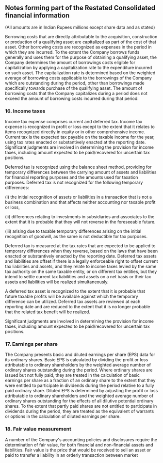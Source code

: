 ## Notes forming part of the Restated Consolidated financial information

(All amounts are in Indian Rupees millions except share data and as stated)

Borrowing costs that are directly attributable to the acquisition, construction or production of a qualifying asset are capitalized as part of the cost of that asset. Other borrowing costs are recognized as expenses in the period in which they are incurred. To the extent the Company borrows funds generally and uses them for the purpose of obtaining a qualifying asset, the Company determines the amount of borrowings costs eligible for capitalization by applying a capitalization rate to the expenditure incurred on such asset. The capitalization rate is determined based on the weighted average of borrowing costs applicable to the borrowings of the Company which are outstanding during the period, other than borrowings made specifically towards purchase of the qualifying asset. The amount of borrowing costs that the Company capitalizes during a period does not exceed the amount of borrowing costs incurred during that period.

### 16. Income taxes

Income tax expense comprises current and deferred tax. Income tax expense is recognized in profit or loss except to the extent that it relates to items recognized directly in equity or in other comprehensive income. Current tax is the expected tax payable on the taxable income for the year, using tax rates enacted or substantively enacted at the reporting date. Significant judgments are involved in determining the provision for income taxes, including amount expected to be paid/recovered for uncertain tax positions.

Deferred tax is recognized using the balance sheet method, providing for temporary differences between the carrying amount of assets and liabilities for financial reporting purposes and the amounts used for taxation purposes. Deferred tax is not recognized for the following temporary differences:

(i) the initial recognition of assets or liabilities in a transaction that is not a business combination and that affects neither accounting nor taxable profit or loss,

(ii) differences relating to investments in subsidiaries and associates to the extent that it is probable that they will not reverse in the foreseeable future.

(iii) arising due to taxable temporary differences arising on the initial recognition of goodwill, as the same is not deductible for tax purposes.

Deferred tax is measured at the tax rates that are expected to be applied to temporary differences when they reverse, based on the laws that have been enacted or substantively enacted by the reporting date. Deferred tax assets and liabilities are offset if there is a legally enforceable right to offset current tax liabilities and assets, and they relate to income taxes levied by the same tax authority on the same taxable entity, or on different tax entities, but they intend to settle current tax liabilities and assets on a net basis or their tax assets and liabilities will be realized simultaneously.

A deferred tax asset is recognized to the extent that it is probable that future taxable profits will be available against which the temporary difference can be utilized. Deferred tax assets are reviewed at each reporting date and are reduced to the extent that it is no longer probable that the related tax benefit will be realized.

Significant judgments are involved in determining the provision for income taxes, including amount expected to be paid/recovered for uncertain tax positions.

### 17. Earnings per share

The Company presents basic and diluted earnings per share (EPS) data for its ordinary shares. Basic EPS is calculated by dividing the profit or loss attributable to ordinary shareholders by the weighted average number of ordinary shares outstanding during the period. Where ordinary shares are issued but not fully paid, they are treated in the calculation of basic earnings per share as a fraction of an ordinary share to the extent that they were entitled to participate in dividends during the period relative to a fully paid ordinary share. Diluted EPS is determined by adjusting the profit or loss attributable to ordinary shareholders and the weighted average number of ordinary shares outstanding for the effects of all dilutive potential ordinary shares. To the extent that partly paid shares are not entitled to participate in dividends during the period, they are treated as the equivalent of warrants or options in the calculation of diluted earnings per share.

### 18. Fair value measurement

A number of the Company's accounting policies and disclosures require the determination of fair value, for both financial and non-financial assets and liabilities. Fair value is the price that would be received to sell an asset or paid to transfer a liability in an orderly transaction between market